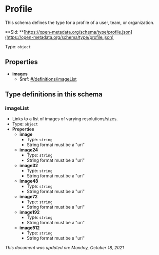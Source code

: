 # Profile

This schema defines the type for a profile of a user, team, or organization.

**$id: **[https://open-metadata.org/schema/type/profile.json](https://open-metadata.org/schema/type/profile.json)

Type: `object`

## Properties
 - **images**
   - $ref: [#/definitions/imageList](#imagelist)


## Type definitions in this schema
### imageList

 - Links to a list of images of varying resolutions/sizes.
 - Type: `object`
 - **Properties**
   - **image**
     - Type: `string`
     - String format must be a "uri"
   - **image24**
     - Type: `string`
     - String format must be a "uri"
   - **image32**
     - Type: `string`
     - String format must be a "uri"
   - **image48**
     - Type: `string`
     - String format must be a "uri"
   - **image72**
     - Type: `string`
     - String format must be a "uri"
   - **image192**
     - Type: `string`
     - String format must be a "uri"
   - **image512**
     - Type: `string`
     - String format must be a "uri"

_This document was updated on: Monday, October 18, 2021_